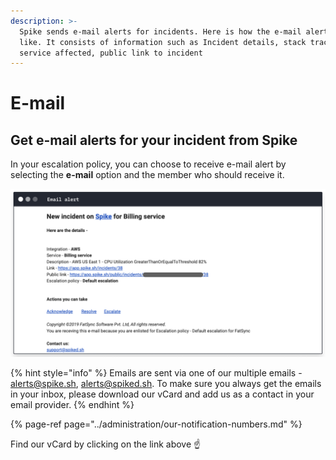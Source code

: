 ```yaml
---
description: >-
  Spike sends e-mail alerts for incidents. Here is how the e-mail alert looks
  like. It consists of information such as Incident details, stack trace,
  service affected, public link to incident
---
```


# E-mail

## Get e-mail alerts for your incident from Spike

In your escalation policy, you can choose to receive e-mail alert by selecting the **e-mail** option and the member who should receive it. 

![e-mail alert on Spike](../.gitbook/assets/image%20%28129%29.png)

{% hint style="info" %}
Emails are sent via one of our multiple emails - alerts@spike.sh, alerts@spiked.sh. To make sure you always get the emails in your inbox, please download our vCard and add us as a contact in your email provider.
{% endhint %}

{% page-ref page="../administration/our-notification-numbers.md" %}

Find our vCard by clicking on the link above ☝️

